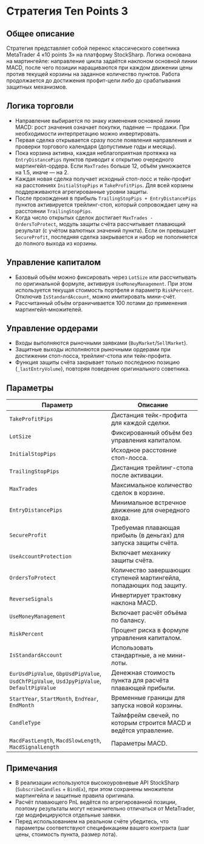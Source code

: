 # Стратегия Ten Points 3

## Общее описание
Стратегия представляет собой перенос классического советника MetaTrader 4 «10 points 3» на платформу StockSharp. Логика основана на мартингейле: направление цикла задаётся наклоном основной линии MACD, после чего позиции наращиваются при каждом движении цены против текущей корзины на заданное количество пунктов. Работа продолжается до достижения профит-цели либо до срабатывания защитных механизмов.

## Логика торговли
- Направление выбирается по знаку изменения основной линии MACD: рост значения означает покупки, падение — продажи. При необходимости интерпретацию можно инвертировать.
- Первая сделка открывается сразу после появления направления и проверки торгового календаря (допустимые годы и месяцы).
- Пока корзина активна, каждая неблагоприятная протяжка на `EntryDistancePips` пунктов приводит к открытию очередного мартингейл-ордера. Если `MaxTrades` больше 12, объём умножается на 1.5, иначе — на 2.
- Каждая новая сделка получает исходный стоп-лосс и тейк-профит на расстояниях `InitialStopPips` и `TakeProfitPips`. Для всей корзины поддерживаются агрегированные уровни защиты.
- После прохождения в прибыль `TrailingStopPips + EntryDistancePips` пунктов активируется трейлинг-стоп, который сопровождает цену на расстоянии `TrailingStopPips`.
- Когда число открытых сделок достигает `MaxTrades - OrdersToProtect`, модуль защиты счёта рассчитывает плавающий результат (с учётом валютных значений пункта). Если он превышает `SecureProfit`, последняя сделка закрывается и набор не пополняется до полного выхода из корзины.

## Управление капиталом
- Базовый объём можно фиксировать через `LotSize` или рассчитывать по оригинальной формуле, активируя `UseMoneyManagement`. При этом используется текущая стоимость портфеля и параметр `RiskPercent`. Отключив `IsStandardAccount`, можно имитировать мини-счёт.
- Рассчитанный объём ограничивается 100 лотами до применения мартингейл-множителей.

## Управление ордерами
- Входы выполняются рыночными заявками (`BuyMarket`/`SellMarket`).
- Защитные выходы исполняются рыночными ордерами при достижении стоп-лосса, трейлинг-стопа или тейк-профита.
- Функция защиты счёта закрывает только последнюю позицию (`_lastEntryVolume`), повторяя поведение оригинального советника.

## Параметры
| Параметр | Описание |
|----------|----------|
| `TakeProfitPips` | Дистанция тейк-профита для каждой сделки. |
| `LotSize` | Фиксированный объём без управления капиталом. |
| `InitialStopPips` | Исходное расстояние стоп-лосса. |
| `TrailingStopPips` | Дистанция трейлинг-стопа после активации. |
| `MaxTrades` | Максимальное количество сделок в корзине. |
| `EntryDistancePips` | Минимальное встречное движение для очередного входа. |
| `SecureProfit` | Требуемая плавающая прибыль (в деньгах) для запуска защиты счёта. |
| `UseAccountProtection` | Включает механику защиты счёта. |
| `OrdersToProtect` | Количество завершающих ступеней мартингейла, попадающих под защиту. |
| `ReverseSignals` | Инвертирует трактовку наклона MACD. |
| `UseMoneyManagement` | Включает расчёт объёма по балансу. |
| `RiskPercent` | Процент риска в формуле управления капиталом. |
| `IsStandardAccount` | Использовать стандартные, а не мини-лоты. |
| `EurUsdPipValue`, `GbpUsdPipValue`, `UsdChfPipValue`, `UsdJpyPipValue`, `DefaultPipValue` | Денежная стоимость пункта для расчёта плавающей прибыли. |
| `StartYear`, `StartMonth`, `EndYear`, `EndMonth` | Временные границы для запуска новой корзины. |
| `CandleType` | Таймфрейм свечей, по которым строится MACD и ведётся управление. |
| `MacdFastLength`, `MacdSlowLength`, `MacdSignalLength` | Параметры MACD. |

## Примечания
- В реализации используются высокоуровневые API StockSharp (`SubscribeCandles` + `BindEx`), при этом сохранены множители мартингейла и защитные правила оригинала.
- Расчёт плавающего PnL ведётся по агрегированной позиции, поэтому результаты могут незначительно отличаться от MetaTrader, где модифицируются отдельные заявки.
- Перед использованием на реальном счёте убедитесь, что параметры соответствуют спецификациям вашего контракта (шаг цены, стоимость пункта, размер лота).
